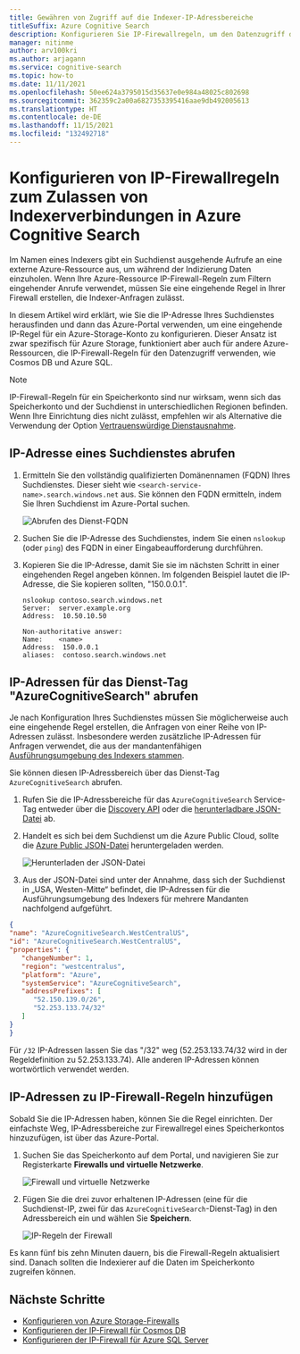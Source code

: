 ```yaml
---
title: Gewähren von Zugriff auf die Indexer-IP-Adressbereiche
titleSuffix: Azure Cognitive Search
description: Konfigurieren Sie IP-Firewallregeln, um den Datenzugriff durch einen Azure Cognitive Search-Indexer zuzulassen.
manager: nitinme
author: arv100kri
ms.author: arjagann
ms.service: cognitive-search
ms.topic: how-to
ms.date: 11/11/2021
ms.openlocfilehash: 50ee624a3795015d35637e0e984a48025c802698
ms.sourcegitcommit: 362359c2a00a6827353395416aae9db492005613
ms.translationtype: HT
ms.contentlocale: de-DE
ms.lasthandoff: 11/15/2021
ms.locfileid: "132492718"
---
```

# <a name="configure-ip-firewall-rules-to-allow-indexer-connections-in-azure-cognitive-search"></a>Konfigurieren von IP-Firewallregeln zum Zulassen von Indexerverbindungen in Azure Cognitive Search

Im Namen eines Indexers gibt ein Suchdienst ausgehende Aufrufe an eine externe Azure-Ressource aus, um während der Indizierung Daten einzuholen. Wenn Ihre Azure-Ressource IP-Firewall-Regeln zum Filtern eingehender Anrufe verwendet, müssen Sie eine eingehende Regel in Ihrer Firewall erstellen, die Indexer-Anfragen zulässt.

In diesem Artikel wird erklärt, wie Sie die IP-Adresse Ihres Suchdienstes herausfinden und dann das Azure-Portal verwenden, um eine eingehende IP-Regel für ein Azure-Storage-Konto zu konfigurieren. Dieser Ansatz ist zwar spezifisch für Azure Storage, funktioniert aber auch für andere Azure-Ressourcen, die IP-Firewall-Regeln für den Datenzugriff verwenden, wie Cosmos DB und Azure SQL.

> [!NOTE]
> IP-Firewall-Regeln für ein Speicherkonto sind nur wirksam, wenn sich das Speicherkonto und der Suchdienst in unterschiedlichen Regionen befinden. Wenn Ihre Einrichtung dies nicht zulässt, empfehlen wir als Alternative die Verwendung der Option [Vertrauenswürdige Dienstausnahme](search-indexer-howto-access-trusted-service-exception.md).

## <a name="get-a-search-service-ip-address"></a>IP-Adresse eines Suchdienstes abrufen

1. Ermitteln Sie den vollständig qualifizierten Domänennamen (FQDN) Ihres Suchdienstes. Dieser sieht wie `<search-service-name>.search.windows.net` aus. Sie können den FQDN ermitteln, indem Sie Ihren Suchdienst im Azure-Portal suchen.

   ![Abrufen des Dienst-FQDN](media\search-indexer-howto-secure-access\search-service-portal.png "Abrufen des Dienst-FQDN")

1. Suchen Sie die IP-Adresse des Suchdienstes, indem Sie einen `nslookup` (oder `ping`) des FQDN in einer Eingabeaufforderung durchführen.

1. Kopieren Sie die IP-Adresse, damit Sie sie im nächsten Schritt in einer eingehenden Regel angeben können. Im folgenden Beispiel lautet die IP-Adresse, die Sie kopieren sollten, "150.0.0.1".

   ```azurepowershell
   nslookup contoso.search.windows.net
   Server:  server.example.org
   Address:  10.50.10.50
    
   Non-authoritative answer:
   Name:    <name>
   Address:  150.0.0.1
   aliases:  contoso.search.windows.net
   ```

## <a name="get-ip-addresses-for-azurecognitivesearch-service-tag"></a>IP-Adressen für das Dienst-Tag "AzureCognitiveSearch" abrufen

Je nach Konfiguration Ihres Suchdienstes müssen Sie möglicherweise auch eine eingehende Regel erstellen, die Anfragen von einer Reihe von IP-Adressen zulässt. Insbesondere werden zusätzliche IP-Adressen für Anfragen verwendet, die aus der mandantenfähigen [Ausführungsumgebung des Indexers stammen](search-indexer-securing-resources.md#indexer-execution-environment). 

Sie können diesen IP-Adressbereich über das Dienst-Tag `AzureCognitiveSearch` abrufen.

1. Rufen Sie die IP-Adressbereiche für das `AzureCognitiveSearch` Service-Tag entweder über die [Discovery API](../virtual-network/service-tags-overview.md#use-the-service-tag-discovery-api) oder die [herunterladbare JSON-Datei](../virtual-network/service-tags-overview.md#discover-service-tags-by-using-downloadable-json-files) ab.

1. Handelt es sich bei dem Suchdienst um die Azure Public Cloud, sollte die [Azure Public JSON-Datei](https://www.microsoft.com/download/details.aspx?id=56519) heruntergeladen werden.

   ![Herunterladen der JSON-Datei](media\search-indexer-howto-secure-access\service-tag.png "Herunterladen der JSON-Datei")

1. Aus der JSON-Datei sind unter der Annahme, dass sich der Suchdienst in „USA, Westen-Mitte“ befindet, die IP-Adressen für die Ausführungsumgebung des Indexers für mehrere Mandanten nachfolgend aufgeführt.

```json
{
"name": "AzureCognitiveSearch.WestCentralUS",
"id": "AzureCognitiveSearch.WestCentralUS",
"properties": {
   "changeNumber": 1,
   "region": "westcentralus",
   "platform": "Azure",
   "systemService": "AzureCognitiveSearch",
   "addressPrefixes": [
      "52.150.139.0/26",
      "52.253.133.74/32"
   ]
}
}
```

Für `/32` IP-Adressen lassen Sie das "/32" weg (52.253.133.74/32 wird in der Regeldefinition zu 52.253.133.74). Alle anderen IP-Adressen können wortwörtlich verwendet werden.

## <a name="add-ip-addresses-to-ip-firewall-rules"></a>IP-Adressen zu IP-Firewall-Regeln hinzufügen

Sobald Sie die IP-Adressen haben, können Sie die Regel einrichten. Der einfachste Weg, IP-Adressbereiche zur Firewallregel eines Speicherkontos hinzuzufügen, ist über das Azure-Portal. 

1. Suchen Sie das Speicherkonto auf dem Portal, und navigieren Sie zur Registerkarte **Firewalls und virtuelle Netzwerke**.

   ![Firewall und virtuelle Netzwerke](media\search-indexer-howto-secure-access\storage-firewall.png "Firewall und virtuelle Netzwerke")

1. Fügen Sie die drei zuvor erhaltenen IP-Adressen (eine für die Suchdienst-IP, zwei für das `AzureCognitiveSearch`-Dienst-Tag) in den Adressbereich ein und wählen Sie **Speichern**.

   ![IP-Regeln der Firewall](media\search-indexer-howto-secure-access\storage-firewall-ip.png "IP-Regeln der Firewall")

Es kann fünf bis zehn Minuten dauern, bis die Firewall-Regeln aktualisiert sind. Danach sollten die Indexierer auf die Daten im Speicherkonto zugreifen können.

## <a name="next-steps"></a>Nächste Schritte

- [Konfigurieren von Azure Storage-Firewalls](../storage/common/storage-network-security.md)
- [Konfigurieren der IP-Firewall für Cosmos DB](../cosmos-db/how-to-configure-firewall.md)
- [Konfigurieren der IP-Firewall für Azure SQL Server](../azure-sql/database/firewall-configure.md)
